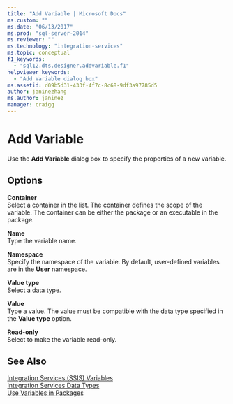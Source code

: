 ```yaml
---
title: "Add Variable | Microsoft Docs"
ms.custom: ""
ms.date: "06/13/2017"
ms.prod: "sql-server-2014"
ms.reviewer: ""
ms.technology: "integration-services"
ms.topic: conceptual
f1_keywords: 
  - "sql12.dts.designer.addvariable.f1"
helpviewer_keywords: 
  - "Add Variable dialog box"
ms.assetid: d09b5d31-433f-4f7c-8c68-9df3a97785d5
author: janinezhang
ms.author: janinez
manager: craigg
---
```

# Add Variable
  Use the **Add Variable** dialog box to specify the properties of a new variable.  
  
## Options  
 **Container**  
 Select a container in the list. The container defines the scope of the variable. The container can be either the package or an executable in the package.  
  
 **Name**  
 Type the variable name.  
  
 **Namespace**  
 Specify the namespace of the variable. By default, user-defined variables are in the **User** namespace.  
  
 **Value type**  
 Select a data type.  
  
 **Value**  
 Type a value. The value must be compatible with the data type specified in the **Value type** option.  
  
 **Read-only**  
 Select to make the variable read-only.  
  
## See Also  
 [Integration Services &#40;SSIS&#41; Variables](integration-services-ssis-variables.md)   
 [Integration Services Data Types](data-flow/integration-services-data-types.md)   
 [Use Variables in Packages](../../2014/integration-services/use-variables-in-packages.md)  
  
  
